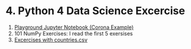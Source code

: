 # 4. Python 4 Data Science Excercise
1. [Playground Jupyter Notebook (Corona Example)](1-playground)
2. 101 NumPy Exercises: I read the first 5 exersises
3. [Excercises with countries.csv](3-countries)

